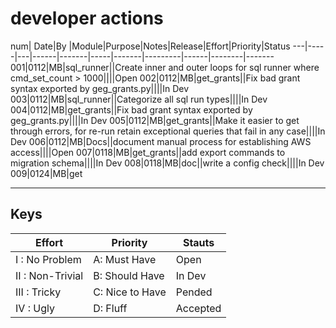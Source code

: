 # developer actions



num| Date|By |Module|Purpose|Notes|Release|Effort|Priority|Status
---|-----|---|------|-------|-----|-------|---------|------|--------|-------
001|0112|MB|sql_runner||Create inner and outer loops for sql runner where cmd_set_count > 1000||||Open
002|0112|MB|get_grants||Fix bad grant syntax exported by geg_grants.py||||In Dev
003|0112|MB|sql_runner||Categorize all sql run types||||In Dev
004|0112|MB|get_grants||Fix bad grant syntax exported by geg_grants.py||||In Dev
005|0112|MB|get_grants||Make it easier to get through errors, for re-run	retain exceptional queries that fail in any case||||In Dev
006|0112|MB|Docs||document manual process for establishing AWS access||||Open
007|0118|MB|get_grants||add export commands to migration schema||||In Dev
008|0118|MB|doc||write a config check||||In Dev
009|0124|MB|get



---
## Keys

Effort| Priority|Stauts
------|---------|------
I : No Problem|A: Must Have| Open
II : Non-Trivial|B: Should Have| In Dev
III : Tricky|C: Nice to Have|Pended
IV :  Ugly|D: Fluff| Accepted
